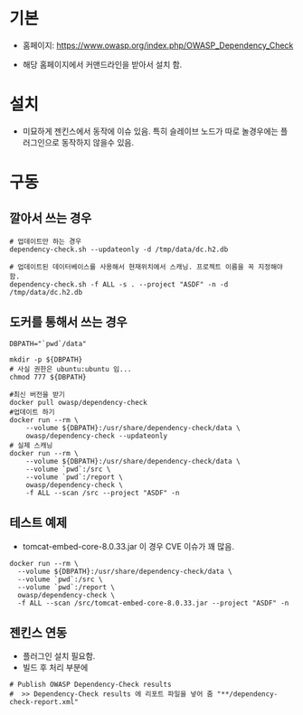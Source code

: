 
# 기본
* 홈페이지: https://www.owasp.org/index.php/OWASP_Dependency_Check

* 해당 홈페이지에서 커맨드라인을 받아서 설치 함.


# 설치
* 미묘하게 젠킨스에서 동작에 이슈 있음. 특히 슬레이브 노드가 따로 놀경우에는 플러그인으로 동작하지 않을수 있음.


# 구동
## 깔아서 쓰는 경우
```
# 업데이트만 하는 경우
dependency-check.sh --updateonly -d /tmp/data/dc.h2.db

# 업데이트된 데이터베이스를 사용해서 현재위치에서 스캐닝. 프로젝트 이름을 꼭 지정해야 함.
dependency-check.sh -f ALL -s . --project "ASDF" -n -d /tmp/data/dc.h2.db
```

## 도커를 통해서 쓰는 경우

```
DBPATH="`pwd`/data"

mkdir -p ${DBPATH}
# 사실 권한은 ubuntu:ubuntu 임...
chmod 777 ${DBPATH}

#최신 버전을 받기
docker pull owasp/dependency-check
#업데이트 하기
docker run --rm \
    --volume ${DBPATH}:/usr/share/dependency-check/data \
    owasp/dependency-check --updateonly
# 실제 스캐닝
docker run --rm \
    --volume ${DBPATH}:/usr/share/dependency-check/data \
    --volume `pwd`:/src \
    --volume `pwd`:/report \
    owasp/dependency-check \
    -f ALL --scan /src --project "ASDF" -n
```

## 테스트 예제
* tomcat-embed-core-8.0.33.jar 이 경우 CVE 이슈가 꽤 많음.
```
docker run --rm \
  --volume ${DBPATH}:/usr/share/dependency-check/data \
  --volume `pwd`:/src \
  --volume `pwd`:/report \
  owasp/dependency-check \
  -f ALL --scan /src/tomcat-embed-core-8.0.33.jar --project "ASDF" -n
```

## 젠킨스 연동
* 플러그인 설치 필요함.
* 빌드 후 처리 부분에
```
# Publish OWASP Dependency-Check results
#  >> Dependency-Check results 에 리포트 파일을 넣어 줌 "**/dependency-check-report.xml"
```
